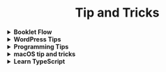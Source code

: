 <div align="center">

# Tip and Tricks

</div>


<details><summary><b>Booklet Flow</b></summary>

![booklet flow](res/bookletflow.png)

</details>


<details><summary><b>WordPress Tips</b></summary>

## Tips
- [SiteOrigin PageBuilder model](res/SiteOrigin-Page-Builder-model.pdf)
- [My official plugins](https://profiles.wordpress.org/pravdomil/#content-plugins)
- [And the rest](https://github.com/search?q=user%3Apravdomil+topic%3Awordpress-plugin)

## Little cheat sheet
![](https://www.rarst.net/images/query_functions.png)

</details>


<details><summary><b>Programming Tips</b></summary>

# Programming Tips

## Tools
*   [Domain generator](https://www.dotomator.com/web20.html)
*   [Dead link checker](http://www.deadlinkchecker.com/)
*   [What's my DNS](https://www.whatsmydns.net)
*   [Web page test](https://www.webpagetest.org)
*   [Front‑end code quality](http://yellowlab.tools)
*   [regex101.com](https://www.regex101.com)
 
## Resources
*   [Can I use](http://caniuse.com/)
*   [HTML5.diff](https://www.w3.org/TR/html5-diff/)
*   [Command line args formatting](http://docopt.org/)
*   [Digitální strategie](http://www.vidia-design.cz/files/uploads/digitalniStrategie2015.jpg)
*   [CodeCademy](https://www.codecademy.com/learn/javascript)
*   [Csmith](http://embed.cs.utah.edu/csmith/) - proof programming languages
*   [SQL injection car](http://gizmodo.com/5498412/sql-injection-license-plate-hopes-to-foil-euro-traffic-cameras)
*   [Intro to ARM](http://www.opensecuritytraining.info/IntroARM.html)
*   [PHP error_reporting wizard](http://www.bx.com.au/tools/ultimate-php-error-reporting-wizard)
*   [Bezkontextová gramatika](https://cs.wikipedia.org/wiki/Bezkontextov%C3%A1_gramatika)
*   [Future](http://programmers.stackexchange.com/questions/119095/why-dont-we-store-the-syntax-tree-instead-of-the-source-code)
*   [C's Precedence Table](http://www.csee.umbc.edu/courses/104/fall06/burt/precedenceTable.html)
*   [Forward engineer by day, reverse engineer by night](http://withinrafael.com/)
*   [Cordic](https://cs.wikipedia.org/wiki/CORDIC)
*   [Megahertz myth](https://en.wikipedia.org/wiki/Megahertz_myth)
*   [CamelCase](https://cs.wikipedia.org/wiki/CamelCase)
*   [Never rewrite the code from scratch](http://www.joelonsoftware.com/articles/fog0000000069.html)
*   [TextMate where am I](http://ciaranwal.sh/2007/11/27/textmate-tip-where-am-i)
*   [Sequence container (C++)](https://en.wikipedia.org/wiki/Sequence_container_(C%2B%2B))
*   [Flynn's taxonomy](https://en.wikipedia.org/wiki/Flynn%27s_taxonomy)
*   [Intro to three.js](http://davidscottlyons.com/threejs/presentations/frontporch14/#slide-110)
*   [WebApps base css](https://code.google.com/p/chromium/codesearch#chromium/src/extensions/renderer/resources/platform_app.css)
*   [Snakes, Neural Networks and Genetic Algorithms](https://www.youtube.com/watch?v=BBLJFYr7zB8)

## macOS
*   [Swift introduction](http://www1.cs.columbia.edu/~aho/cs6998/Lectures/14-09-22_Roark_Swift.pdf)
*   [Swift basics](https://developer.apple.com/library/ios/documentation/Swift/Conceptual/Swift_Programming_Language/TheBasics.html)
*   [Layer Backed Views](http://www.cocoacrumbs.com/blog/?p=106)
*   [CALayer with NSScrollView](http://stackoverflow.com/questions/27442185/calayer-with-nsscrollview-zooming-panning-and-clicking/28256228)
*   [Learn Objective‑C](http://cocoadevcentral.com/d/learn_objectivec/)
*   [Apple sample codes for OS X](https://developer.apple.com/library/mac/navigation/#section=Resource%20Types&topic=Sample%20Code)
*   [Receiving and modifying key presses](http://osxbook.com/book/bonus/chapter2/alterkeys/)

## JavaScript
*   [The World's Most Misunderstood Programming Language](http://www.crockford.com/javascript/javascript.html)
*   [Coding style](https://github.com/feross/standard)
*   [ES6 features](http://es6-features.org/)
*   [ES6 Support matrix](https://kangax.github.io/compat-table/es6/)

## Node.js
*   [Reference all](https://nodejs.org/api/all.html)
*   [From PHP to Node.js](https://strongloop.com/strongblog/node-js-php-get-started/)
*   [Closure compiler](http://closure-compiler.appspot.com/home)
*   [WordPress knowledge](https://developer.files.wordpress.com/2015/11/whats-new-wpcom2.pdf)
*   [Node.js vs PHP performance](http://www.hostingadvice.com/blog/comparing-node-js-vs-php-performance/)
*   [Node.js with Apache](http://stackoverflow.com/questions/9831594/apache-and-node-js-on-the-same-server)
*   [Package.json](http://browsenpm.org/package.json)
*   [V8 Intro](https://developers.google.com/v8/)
*   [V8 Optimization tips](http://www.html5rocks.com/en/tutorials/speed/v8/)
*   [Hashbang](https://en.wikipedia.org/wiki/Shebang_(Unix))
    *   \#!/usr/bin/env node

## Frontend
*   Typography
    *   [Web typography](http://webtypography.net/toc/)
    *   [Baseline basics on Smashing magazine](http://www.smashingmagazine.com/2012/12/css-baseline-the-good-the-bad-and-the-ugly/)
    *   [Baseline framework by stephanecurzi.me](http://stephanecurzi.me/baselinecss.2009/)
    *   [Optimize legibility](http://usabilitypost.com/2012/11/06/optimize-legibility/)
*   HTML
    *   <[meter](http://www.w3schools.com/tags/tryit.asp?filename=tryhtml5_meter)> and <[progress](http://www.w3schools.com/tags/tryit.asp?filename=tryhtml5_progress)>
    *   <[input type="color"](http://www.w3schools.com/html/tryit.asp?filename=tryhtml_input_color)>
*   CSS
    *   [tabs without js](http://csscience.com/css3-tabs/)
    *   [:target selector](http://www.w3schools.com/cssref/tryit.asp?filename=trycss3_target)
    *   [Flexbox](http://learnlayout.com/flexbox.html) and [flexbox](http://css-tricks.com/snippets/css/a-guide-to-flexbox/) and [flex‑grow](http://stackoverflow.com/a/33212959/3748498)!
    *   [Full browser width bars](https://css-tricks.com/full-browser-width-bars/)
    *   [Nearest named color](http://www.yellowbearjourneys.com/color_themes/color_closest.html)
*   [Render blocking](http://www.phpied.com/css-and-the-critical-path/)
    *   [Speed insights](https://developers.google.com/speed/docs/insights/OptimizeCSSDelivery)
*   [Role of animation](https://www.youtube.com/watch?v=GxOq1bnlZXk)
*   [Polyfill.io](https://polyfill.io/v2/docs)

## Web done right
- [PageSpeed Insights Rules](https://developers.google.com/speed/docs/insights/rules)
- [Vanilla JS](http://vanilla-js.com)
- [CDN & HTTPs 2.0](https://www.cloudflare.com)

## Optional
- [Rembased design](http://rembased.pravdomil.com)
- [Pravidla typografie](https://pravidla-typografie.pravdomil.com)
- [Ochrana jednoznakovek](https://github.com/pravdomil/wp-no-orphans)

## Ubuntu server
Initial setup
```
	ssh‑copy‑id root@$IP
	ssh root@$IP
	update‑locale LC_ALL=en_US.UTF‑8 LANG=en_US.UTF‑8
	logout
	ssh root@$IP
	apt update
	apt upgrade
	reboot
```

SSH tunel  
`ssh -L LOCAL_PORT:DEST:DEST_PORT TUNEL_USER@TUNEL_SERVER -p PORT`

Create symlink  
`ln -s SOURCE SYMLINK`

</details>


<details><summary><b>macOS tip and tricks</b></summary>

# macOS tip and tricks

## Recommended settings
Inspiration goes from [kevinSuttle](https://github.com/kevinSuttle/OSXDefaults/blob/master/.osx).

- Do not use iCloud to login, you can't change login password otherwise.
- Trackpad: Use all gestures and set speed to 100%.
- Accessibility - Mouse & Trackpad: enable three finger drag.
- Sharing: Rename your Mac.
- Finder: Create folder home in user directory and use it as default one. Favorites are: Home, User, Downloads.
- Finder Preferences: Show current Mac in sidebar and show path and status bar.
- Screen Saver: set hot corners - left top: put display to sleep.
- Sound: Turn off alert volume and show volume in menu bar.
- Security & privacy: require password after 5 seconds in settings and set lock message to your telephone number.
- Parent Controls: Allow unrestricted access to websites for guest account?
- Keyboard: Turn off keyboard backlight after 1 minute and turn off smart quotes and auto correcting.
- Install [Pravdomil keyboard](https://github.com/pravdomil/keyboard#readme)

## Tips
- [How to properly use drag and drop](http://apple.stackexchange.com/questions/42429/how-to-properly-use-drag-and-drop-with-macbook-pro-on-os-x-10-7).
- [Why is Safari faster then Chrome?](https://www.youtube.com/watch?v=866eA-OnXFc)
- Use ⌥drag to set default Finder column width.

## Software
- [1Password](https://agilebits.com/downloads)
- [VLC](http://www.videolan.org/vlc/download-macosx.html)
- [Skype](http://www.skype.com/en/download-skype/skype-for-computer/) (turn off sounds)
- [VirtualBox](http://download.virtualbox.org/virtualbox/4.3.28/VirtualBox-4.3.28-100309-OSX.dmg)
- [CyberDuck](https://cyberduck.io/) (set permissions for uploaded files)
- [Keka](http://www.kekaosx.com/en/) (don't include DS_Store).
- [Retinizer](http://retinizer.mikelpr.com/)
- [GrandPerspective](http://sourceforge.net/projects/grandperspectiv/files/latest/download)
- [AppCleaner](http://www.freemacsoft.net/appcleaner/)
- [Find Any File](http://apps.tempel.org/FindAnyFile/)
- [SetResX](https://www.sendspace.com/file/mef6sk)
- [SQLite Browser](http://sqlitebrowser.org/)

</details>


<details><summary><b>Learn TypeScript</b></summary>

<details><summary><b>Electronic Tips</b></summary>

# Useful tools for building electronics

- [Falstad](http://www.falstad.com/circuit/)
- [Ohm calc](http://www.elektro-energetika.cz/calculations/ohm_zak.php)
- [Led resistor calculator](http://www.hebeiltd.com.cn/?p=zz.led.resistor.calculator)
- [6 band resistor calculator](https://www.eeweb.com/toolbox/6-band-resistor-calculator/)
- [Ohm's law analogy](http://dc226.4shared.com/img/p8u2UKlcce/s24/147267bf278/ohms-law-illustrated)
- [Ohm's law chart](https://cdn.shopify.com/s/files/1/0792/1843/files/misthub-ohms-law-chart1.png)

</details>


<details><summary><b>Cheat Sheets for Adobe</b></summary>

# Cheat sheets for Adobe

## Adobe After Effects
[![ae](res/ae/ae.png)](res/ae/ae.pdf)

## Adobe Illustrator
[![ai](res/ai/ai.png)](res/ai/ai.pdf)

</details>


## Donate

Does `Tip and Tricks` help you? [Donate a beer](https://www.paypal.com/cgi-bin/webscr?cmd=_s-xclick&hosted_button_id=BCL2X3AFQBAP2&item_name=help%20Beer).
